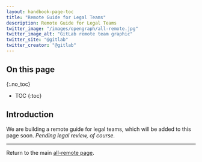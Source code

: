 ```yaml
---
layout: handbook-page-toc
title: "Remote Guide for Legal Teams"
description: Remote Guide for Legal Teams
twitter_image: "/images/opengraph/all-remote.jpg"
twitter_image_alt: "GitLab remote team graphic"
twitter_site: "@gitlab"
twitter_creator: "@gitlab"
---
```

## On this page
{:.no_toc}

- TOC
{:toc}

## Introduction

We are building a remote guide for legal teams, which will be added to this page soon. _Pending legal review, of course._ 

----

Return to the main [all-remote page](/company/culture/all-remote/).
